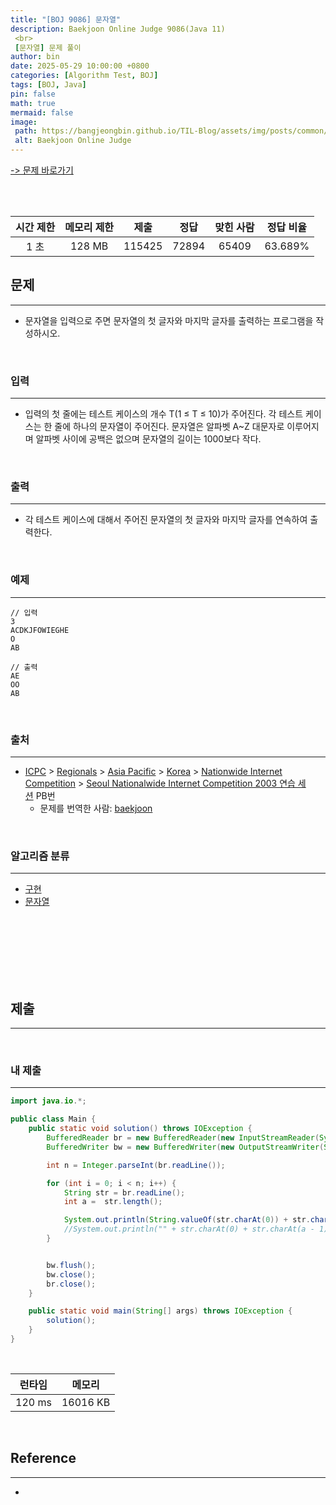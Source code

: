 ```yaml
---
title: "[BOJ 9086] 문자열"
description: Baekjoon Online Judge 9086(Java 11)
 <br>
 [문자열] 문제 풀이
author: bin
date: 2025-05-29 10:00:00 +0800
categories: [Algorithm Test, BOJ]
tags: [BOJ, Java]
pin: false
math: true
mermaid: false
image:
 path: https://bangjeongbin.github.io/TIL-Blog/assets/img/posts/common/baekjoon-logo.png
 alt: Baekjoon Online Judge
---
```

[-> 문제 바로가기](https://www.acmicpc.net/problem/9086)

<br>
<br>

| 시간 제한 | 메모리 제한 |   제출   |  정답   | 맞힌 사람 |  정답 비율  |
| :---: | :----: | :----: | :---: | :---: | :-----: |
|  1 초  | 128 MB | 115425 | 72894 | 65409 | 63.689% |

## 문제
---
- 문자열을 입력으로 주면 문자열의 첫 글자와 마지막 글자를 출력하는 프로그램을 작성하시오.

<br>

### 입력
---
- 입력의 첫 줄에는 테스트 케이스의 개수 T(1 ≤ T ≤ 10)가 주어진다. 각 테스트 케이스는 한 줄에 하나의 문자열이 주어진다. 문자열은 알파벳 A~Z 대문자로 이루어지며 알파벳 사이에 공백은 없으며 문자열의 길이는 1000보다 작다.

<br>

### 출력
---
- 각 테스트 케이스에 대해서 주어진 문자열의 첫 글자와 마지막 글자를 연속하여 출력한다.

<br>

### 예제
---
```
// 입력
3
ACDKJFOWIEGHE
O
AB
```

```
// 출력
AE
OO
AB
```

<br>

### 출처
---
- [ICPC](https://www.acmicpc.net/category/1) > [Regionals](https://www.acmicpc.net/category/7) > [Asia Pacific](https://www.acmicpc.net/category/42) > [Korea](https://www.acmicpc.net/category/211) > [Nationwide Internet Competition](https://www.acmicpc.net/category/256) > [Seoul Nationalwide Internet Competition 2003 연습 세션](https://www.acmicpc.net/category/detail/1090) PB번
	- 문제를 번역한 사람: [baekjoon](https://www.acmicpc.net/user/baekjoon)

<br>

### 알고리즘 분류
---
- [구현](https://www.acmicpc.net/problem/tag/102)
- [문자열](https://www.acmicpc.net/problem/tag/158)

<br>
<br>
<br>
<br>
<br>
<br>

## 제출
---

<br>

### 내 제출
---
```java
import java.io.*;

public class Main {
    public static void solution() throws IOException {
        BufferedReader br = new BufferedReader(new InputStreamReader(System.in));
        BufferedWriter bw = new BufferedWriter(new OutputStreamWriter(System.out));

        int n = Integer.parseInt(br.readLine());

        for (int i = 0; i < n; i++) {
            String str = br.readLine();
            int a =  str.length();

            System.out.println(String.valueOf(str.charAt(0)) + str.charAt(a - 1)); // 아스키 코드값끼리 정수덧셈을 실행해서 강제적으로 문자열합을 유도함
            //System.out.println("" + str.charAt(0) + str.charAt(a - 1));
        }


        bw.flush();
        bw.close();
        br.close();
    }

    public static void main(String[] args) throws IOException {
        solution();
    }
}

```

<br>

|  런타임   |   메모리    |
| :----: | :------: |
| 120 ms | 16016 KB |

<br>

## Reference
---
- 
